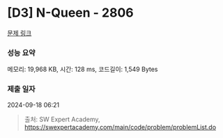 # [D3] N-Queen - 2806 

[문제 링크](https://swexpertacademy.com/main/code/problem/problemDetail.do?contestProbId=AV7GKs06AU0DFAXB) 

### 성능 요약

메모리: 19,968 KB, 시간: 128 ms, 코드길이: 1,549 Bytes

### 제출 일자

2024-09-18 06:21



> 출처: SW Expert Academy, https://swexpertacademy.com/main/code/problem/problemList.do